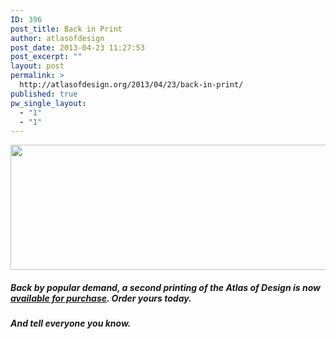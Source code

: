 ```yaml
---
ID: 396
post_title: Back in Print
author: atlasofdesign
post_date: 2013-04-23 11:27:53
post_excerpt: ""
layout: post
permalink: >
  http://atlasofdesign.org/2013/04/23/back-in-print/
published: true
pw_single_layout:
  - "1"
  - "1"
---
```

<a href="http://atlasofdesign.org/purchase"><img class="size-full wp-image-318 aligncenter" title="HeaderShort" alt="" src="http://atlasofdesign.org/wp-content/uploads/2012/10/HeaderShort.jpg" width="650" height="200" /></a>
<h5 style="text-align: left;">Back by popular demand, a second printing of the <em>Atlas of Design</em> is now <a title="Purchase the Atlas of Design" href="http://atlasofdesign.org/purchase/">available for purchase</a>. Order yours today.</h5>
<h5>And tell everyone you know.</h5>